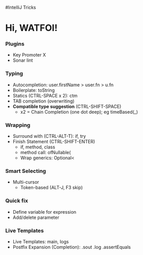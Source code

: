 #IntelliJ Tricks

# Hi, WATFOI!

### Plugins
- Key Promoter X
- Sonar lint

### Typing
- Autocompletion: user.firstName > user.fn > u.fn
- Boilerplate: toString
- Statics (CTRL-SPACE x 2): ctm
- TAB completion (overwriting)
- **Compatible type suggestion** (CTRL-SHIFT-SPACE)
  - x2 = Chain Completion (one dot deep); eg timeBased(_)


### Wrapping
- Surround with (CTRL-ALT-T): if, try
- Finish Statement (CTRL-SHIFT-ENTER)
  - if, method, class
  - method call: ofNullable(
  - Wrap generics: Optional<


### Smart Selecting
- Multi-cursor
  - Token-based (ALT-J, F3 skip)

### Quick fix
- Define variable for expression
- Add/delete parameter
  
### Live Templates
- Live Templates: main, logs
- Postfix Expansion (Completion): .sout .log .assertEquals
